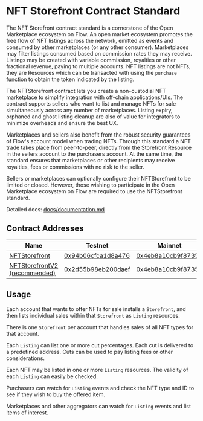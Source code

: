 # NFT Storefront Contract Standard

The NFT Storefront contract standard is a cornerstone of the Open Marketplace ecosystem on Flow. An open market ecosystem promotes the 
free flow of NFT listings across the network, emitted as events and consumed by other marketplaces (or any other consumer). Marketplaces may filter 
listings consumed based on commission rates they may receive. Listings may be created with variable commission, royalties or other fractional revenue, paying to multiple accounts. NFT listings are not NFTs, they are Resources which can be transacted with using the `purchase` [function](https://github.com/onflow/nft-storefront/blob/jp-update-structure/contracts/NFTStorefrontV2.cdc#L300) to obtain the token indicated by the listing. 

The NFTStorefront contract lets you create a non-custodial NFT marketplace to simplify integration with off-chain applications/UIs. The contract supports sellers who want to list and manage NFTs for sale simultaneously across any number of marketplaces. Listing expiry, orphaned and ghost listing cleanup are also of value for integrators to minimize overheads and ensure the best UX. 

Marketplaces and sellers also benefit from the robust security guarantees of Flow's account model when trading NFTs. Through this standard a NFT trade takes place from peer-to-peer, directly from the Storefront Resource in the sellers account to the purchasers account. At the same time, the standard ensures that marketplaces or other recipients may receive royalties, fees or commissions with no risk to the seller.

Sellers or marketplaces can optionally configure their NFTStorefront to be limited or closed. However, those wishing to participate in the Open Marketplace ecosystem on Flow are required to use the NFTStorefront standard. 

Detailed docs: [docs/documentation.md](docs/documentation.md)

## Contract Addresses 

|Name|Testnet|Mainnet|
|----|-------|-------|
|[NFTStorefront](contracts/NFTStorefront.cdc)|[0x94b06cfca1d8a476](https://testnet.flowdiver.io/contract/A.94b06cfca1d8a476.NFTStorefront)|[0x4eb8a10cb9f87357](https://www.flowdiver.io/contract/A.4eb8a10cb9f87357.NFTStorefront)|
|[NFTStorefrontV2 (recommended)](contracts/NFTStorefrontV2.cdc)|[0x2d55b98eb200daef](https://testnet.flowdiver.io/contract/A.2d55b98eb200daef.NFTStorefrontV2)|[0x4eb8a10cb9f87357](https://www.flowdiver.io/contract/A.4eb8a10cb9f87357.NFTStorefrontV2)|

## Usage

Each account that wants to offer NFTs for sale installs a `Storefront`,
and then lists individual sales within that `Storefront` as `Listing` resources.

There is one `Storefront` per account that handles sales of all NFT types
for that account.

Each `Listing` can list one or more cut percentages.
Each cut is delivered to a predefined address. 
Cuts can be used to pay listing fees or other considerations.

Each NFT may be listed in one or more `Listing` resources.
The validity of each `Listing` can easily be checked.

Purchasers can watch for `Listing` events and check the NFT type and
ID to see if they wish to buy the offered item.

Marketplaces and other aggregators can watch for `Listing` events
and list items of interest.
